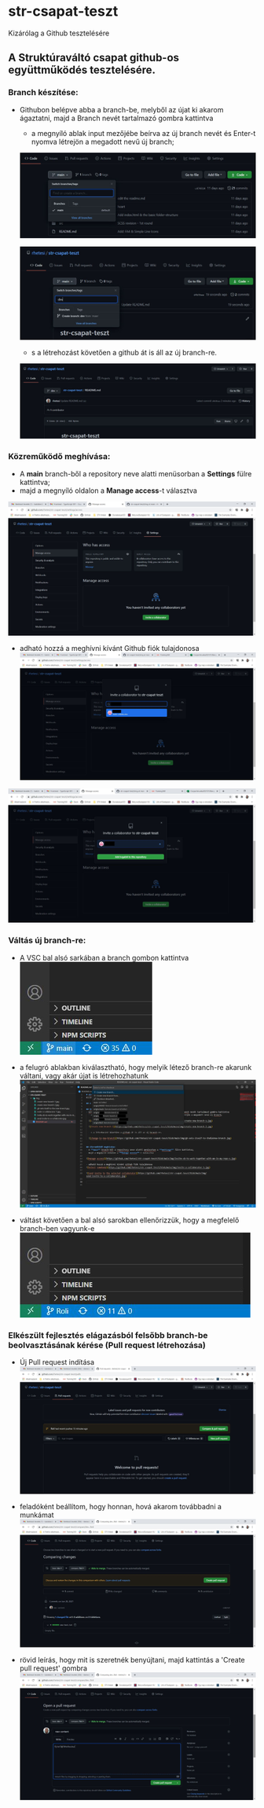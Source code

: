 # str-csapat-teszt
Kizárólag a Github tesztelésére

## A Struktúraváltó csapat github-os együttműködés tesztelésére.

### Branch készítése:
- Githubon belépve abba a branch-be, melyből az újat ki akarom ágaztatni, majd a Branch nevét tartalmazó gombra kattintva
  - a megnyíló ablak input mezőjébe beírva az új branch nevét és Enter-t nyomva létrejön a megadott nevű új branch;

  ![Create-new-branch-1](./img/create-new-branch-1.jpg)
  
  ![Create-new-branch-2](./img/create-new-branch-2.jpg)

  - s a létrehozást követően a github át is áll az új branch-re.
  
  ![change-to-new-branch](./img/gh-sets-itself-to-the%20new-branch.jpg)



### Közreműködő meghívása:
- A **main** branch-ből a repository neve alatti menüsorban a **Settings** fülre kattintva;
- majd a megnyíló oldalon a **Manage access**-t választva

![Manage access](./img/invite-sb-to-work-together-with-me-in-my-repo-1.jpg)

- adható hozzá a meghívni kívánt Github fiók tulajdonosa
![Select somebody](./img/invite-a-collaborator-1.jpg)

![Send invite to the selected collaborator](./img/send-invite-to-a-collaborator.jpg)



### Váltás új branch-re:
- A VSC bal alsó sarkában a branch gombon kattintva
![co-to-new-branch-1](./img/checkout-to-new-branch-in-vsc-1.jpg)

- a felugró ablakban kiválasztható, hogy melyik létező branch-re akarunk váltani, vagy akár újat is létrehozhatunk
![co-2-new-br-2](./img/checkout-to-new-branch-in-vsc-2.jpg)

- váltást követően a bal alsó sarokban ellenőrizzük, hogy a megfelelő branch-ben vagyunk-e
![in-new-br](./img/in-the-new-branch.jpg)



### Elkészült fejlesztés elágazásból felsőbb branch-be beolvasztásának kérése (Pull request létrehozása)
- Új Pull request indítása
![add-new-pq](./img/add-new-pull-request.jpg)

- feladóként beállítom, hogy honnan, hová akarom továbbadni a munkámat
![from-where-to-where](./img/from-where-to-where.jpg)

- rövid leírás, hogy mit is szeretnék benyújtani, majd kattintás a 'Create pull request' gombra
![what-to-add](./img/what-i-want-to-add.jpg)


